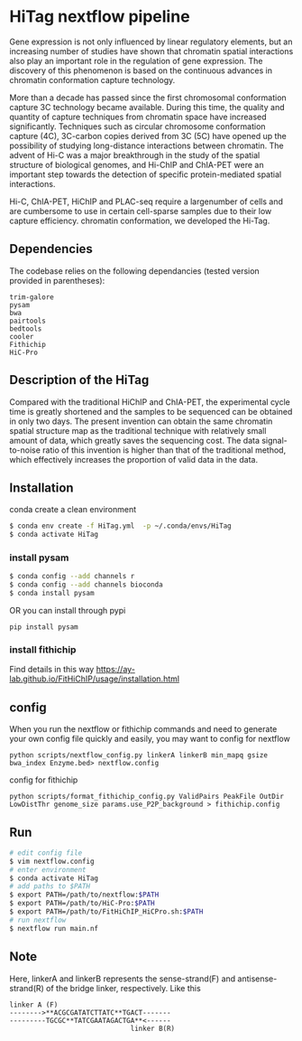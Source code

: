 # HiTag nextflow pipeline

Gene expression is not only influenced by linear regulatory elements, but an increasing number of studies have shown that chromatin spatial interactions also play an important role in the regulation of gene expression. The discovery of this phenomenon is based on the continuous advances in chromatin conformation capture technology.

More than a decade has passed since the first chromosomal conformation capture 3C technology became available. During this time, the quality and quantity of capture techniques from chromatin space have increased significantly. Techniques such as circular chromosome conformation capture (4C), 3C-carbon copies derived from 3C (5C) have opened up the possibility of studying long-distance interactions between chromatin. The advent of Hi-C was a major breakthrough in the study of the spatial structure of biological genomes, and Hi-ChIP and ChIA-PET were an important step towards the detection of specific protein-mediated spatial interactions. 

Hi-C, ChIA-PET, HiChIP and PLAC-seq require a largenumber of cells and are cumbersome to use in certain cell-sparse samples due to their low capture efficiency. chromatin conformation, we developed the Hi-Tag.
## Dependencies

The codebase relies on the following dependancies (tested version provided in 
parentheses):

```
trim-galore
pysam
bwa
pairtools
bedtools
cooler
Fithichip
HiC-Pro

```

## Description of the HiTag

Compared with the traditional HiChIP and ChIA-PET, the experimental cycle time is greatly shortened and the samples to be sequenced can be obtained in only two days. The present invention can obtain the same chromatin spatial structure map as the traditional technique with relatively small amount of data, which greatly saves the sequencing cost. The data signal-to-noise ratio of this invention is higher than that of the traditional method, which effectively increases the proportion of valid data in the data.


## Installation

conda create a clean environment

```bash
$ conda env create -f HiTag.yml  -p ~/.conda/envs/HiTag
$ conda activate HiTag
```

### install pysam

```bash
$ conda config --add channels r
$ conda config --add channels bioconda
$ conda install pysam
```
OR you can install through pypi
```
pip install pysam
```
### install fithichip
Find details in this way https://ay-lab.github.io/FitHiChIP/usage/installation.html

## config
When you run the nextflow or fithichip commands and need to generate your own config file quickly and easily, you may want to
config for nextflow
```
python scripts/nextflow_config.py linkerA linkerB min_mapq gsize bwa_index Enzyme.bed> nextflow.config
```
config for fithichip
```
python scripts/format_fithichip_config.py ValidPairs PeakFile OutDir LowDistThr genome_size params.use_P2P_background > fithichip.config
```

## Run

```bash
# edit config file
$ vim nextflow.config
# enter environment
$ conda activate HiTag
# add paths to $PATH
$ export PATH=/path/to/nextflow:$PATH
$ export PATH=/path/to/HiC-Pro:$PATH
$ export PATH=/path/to/FitHiChIP_HiCPro.sh:$PATH
# run nextflow
$ nextflow run main.nf
```
## Note
Here, linkerA and linkerB represents the sense-strand(F) and antisense-strand(R) of the bridge linker, respectively.
Like this
```
linker A (F)
-------->**ACGCGATATCTTATC**TGACT-------
---------TGCGC**TATCGAATAGACTGA**<------
                              linker B(R)
```
